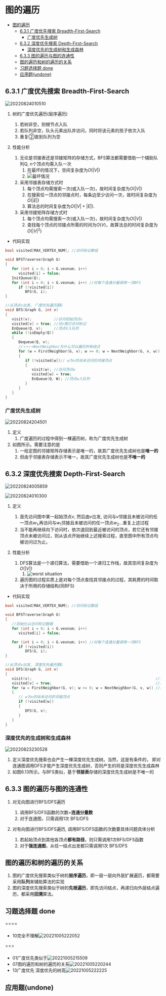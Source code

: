 # 图的遍历

- [图的遍历](#图的遍历)
  - [6.3.1 广度优先搜索 Breadth-First-Search](#631-广度优先搜索-breadth-first-search)
    - [广度优先生成树](#广度优先生成树)
  - [6.3.2 深度优先搜索 Depth-First-Search](#632-深度优先搜索-depth-first-search)
    - [深度优先的生成树和生成森林](#深度优先的生成树和生成森林)
  - [6.3.3 图的遍历与图的连通性](#633-图的遍历与图的连通性)
  - [图的遍历和树的遍历的关系](#图的遍历和树的遍历的关系)
  - [习题选择题 done](#习题选择题-done)
  - [应用题(undone)](#应用题undone)

## 6.3.1 广度优先搜索 Breadth-First-Search

![20220824010510](https://raw.githubusercontent.com/Logible/Image/main/note_image/20220824010510.png)

1. 树的广度优先遍历(层序遍历)
   1. 若树非空，则根节点入队
   2. 若队列非空，队头元素出队并访问，同时将该元素的孩子依次入队
   3. 重复②直到队列为空

2. 性能分析
   1. 无论是邻接表还是邻接矩阵的存储方式，BFS算法都需要借助一个辅助队列Q, n个顶点均需入队一次
      1. 在最坏的情况下，空间复杂度为$O(|V|)$
      2. ![最坏情况](https://raw.githubusercontent.com/Logible/Image/main/note_image/20220823230308.png)
   2. 采用邻接表存储方式时
      1. 每个顶点均需搜索一次(或入队一次)，故时间复杂度为$O(|V|)$
      2. 在搜索任一顶点的邻接点时，每条边至少访问一次，故时间复杂度为$O(|E|)$
      3. 算法总的时间复杂度为$O(|V|+|E|)$.
   3. 采用邻接矩阵存储方式时
      1. 每个顶点均需搜索一次(或入队一次)，故时间复杂度为$O(|V|)$
      2. 查找每个顶点的邻接点所需的时间为$O(V)$，故算法总的时间复杂度为$O(|V|^2)$

- 代码实现

```c
bool visited[MAX_VERTEX_NUM]; //访问标记数组

void BFSTraverse(Graph G)
{
   for (int i = 0; i < G.vexnum; i++)
      visited[i] = false;
   InitQueue(Q);
   for (int i = 0; i < G.vexnum; i++) //对每个连通分量调用一次BFS
      if (!visited[i])
         BFS(G, i);
}

//从顶点v出发, 广度优先遍历图G
void BFS(Graph G, int v)
{
   visit(v);          //访问初始顶点v
   visited[v] = true; //对v做已访问标记
   EnQueue(Q, v);     //顶点V入队列
   while (!isEmpty(Q))
   {
      Dequeue(Q, v);                                                   //顶点v出队列
      //⭐⭐⭐⭐NextNeighbor为什么可以遍历所有结点
      for (w = FirstNeighbor(G, v); w >= 0; w = NextNeighbor(G, v, w)) //检测v所有邻点
      {
         if (!visited[w])// w为v的尚未访问的邻接顶点
         {            
            visit(w); //访问顶点w
            visited[w] = true;
            EnQueue(Q, W); //顶点w入队列
         }
      }
   }
}
```

### 广度优先生成树

![20220824204501](https://raw.githubusercontent.com/Logible/Image/main/note_image/20220824204501.png)

1. 定义
   1. 广度遍历的过程中得到一棵遍历树，称为广度优先生成树
2. 如图所示。需要注意的是
   1. 一给定图的邻接矩阵存储表示是唯一的，故其广度优先生成树也是**唯一的**
   2. 但由于邻接表存储表示不唯一，故其广度优先生成树也是**不唯一的**

## 6.3.2 深度优先搜索 Depth-First-Search

![20220824005859](https://raw.githubusercontent.com/Logible/Image/main/note_image/20220824005859.png)

![20220824010300](https://raw.githubusercontent.com/Logible/Image/main/note_image/20220824010300.png)

1. 定义
   1. 首先访问图中某一起始顶点$v$, 然后由$v$岀发, 访问与$v$邻接且未被访问的任一顶点$w_1$,再访问与$w_1$邻接且未被访问的任一顶点$w_2$...重复上述过程
   2. 当不能再继续向下访问时，依次退回到最近被访问的顶点，若它还有邻接顶点未被访问过，则从该点开始继续上述搜索过程，直至图中所有顶点均被访问过为止。

2. 性能分析
   1. DFS算法是一个递归算法，需要借助一个递归工作栈，故其空间复杂度为$O(|V|)$
      1. ![worst situation](https://raw.githubusercontent.com/Logible/Image/main/note_image/20220824010327.png)
   2. 遍历图的过程实质上是对每个顶点查找其邻接点的过程，其耗费的时间取决于所用的存储结构(同BFS)

- 代码实现

```c
bool visited[MAX_VERTEX_NUM]; //访问标记数组

void BFSTraverse(Graph G)
{
   //初始化以访问标记数据
   for (int i = 0; i < G.vexnum; i++)
      visited[i] = false;

   for (int i = 0; i < G.vexnum; i++) //对每个连通分量调用一次BFS
      if (!visited[i])
         DFS(G, i);
}

//从顶点v出发, 深度优先遍历图G
void DFS(Graph G, int v)
{
   visit(v);                                                        //访问初始顶点v
   visited[v] = true;                                               //对v做已访问标记
   for (w = FirstNeighbor(G, v); w >= 0; w = NextNeighbor(G, v, w)) //检测v所有邻点
   {
      // w为v的尚未访问的邻接顶点
      if (!visited[w])
      {
         DFS(G, v);
      }
   }
}
```

### 深度优先的生成树和生成森林

![20220823230528](https://raw.githubusercontent.com/Logible/Image/main/note_image/20220823230528.png)

1. 定义深度优先搜索也会产生一棵深度优先生成树。当然，这是有条件的， 即对连通图调用DFS才能产生深度优先生成树，否则产生的将是深度优先生成森林
2. 如图6.13所示。与BFS类似，基于**邻接表**存储的深度优先生成树是不唯一的

## 6.3.3 图的遍历与图的连通性

1. 对无向图进行BFS/DFS遍历
   1. 调用BFS/DFS函数的次数=**连通分量数**
   2. 对于连通图，只需调用1次 BFS/DFS

2. 对有向图进行BFS/DFS遍历, 调用BFS/DFS函数的次数要具体问题具体分析
   1. 若起始顶点到其他各顶点**都有路径**，则只需调用1次BFS/DFS函数
   2. 对于**强连通图**，从任一结点出发都只需调用1次 BFS/DFS

## 图的遍历和树的遍历的关系

1. 图的广度优先搜索类似于树的**层序遍历**，即一层一层向外层扩展遍历，都需要采用**队列**来辅助算法的实现
2. 图的深度优先搜索类似于树的**先根遍历**，即先访问结点，再递归向外层结点遍历，都采用**回溯**算法。

## 习题选择题 done

⭐⭐⭐⭐

- 10完全不理解![20221005222052](https://raw.githubusercontent.com/Logible/Image/main/note_image/20221005222052.png)

⭐⭐⭐

- 01广度优先类似于![20221005215509](https://raw.githubusercontent.com/Logible/Image/main/note_image/20221005215509.png)
- 07图的遍历和树的遍历的关系![20221005220244](https://raw.githubusercontent.com/Logible/Image/main/note_image/20221005220244.png)
- 13广度优先 深度优先的树高![20221005222225](https://raw.githubusercontent.com/Logible/Image/main/note_image/20221005222225.png)

## 应用题(undone)
